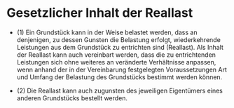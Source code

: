 # Gesetzlicher Inhalt der Reallast

- (1) Ein Grundstück kann in der Weise belastet werden, dass an denjenigen, zu dessen Gunsten die Belastung erfolgt, wiederkehrende Leistungen aus dem Grundstück zu entrichten sind (Reallast). Als Inhalt der Reallast kann auch vereinbart werden, dass die zu entrichtenden Leistungen sich ohne weiteres an veränderte Verhältnisse anpassen, wenn anhand der in der Vereinbarung festgelegten Voraussetzungen Art und Umfang der Belastung des Grundstücks bestimmt werden können.

- (2) Die Reallast kann auch zugunsten des jeweiligen Eigentümers eines anderen Grundstücks bestellt werden.

